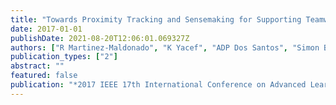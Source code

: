 ```yaml
---
title: "Towards Proximity Tracking and Sensemaking for Supporting Teamwork and Learning"
date: 2017-01-01
publishDate: 2021-08-20T12:06:01.069327Z
authors: ["R Martinez-Maldonado", "K Yacef", "ADP Dos Santos", "Simon Buckingham Shum", " ..."]
publication_types: ["2"]
abstract: ""
featured: false
publication: "*2017 IEEE 17th International Conference on Advanced Learning Technologies łdots*"
---
```


